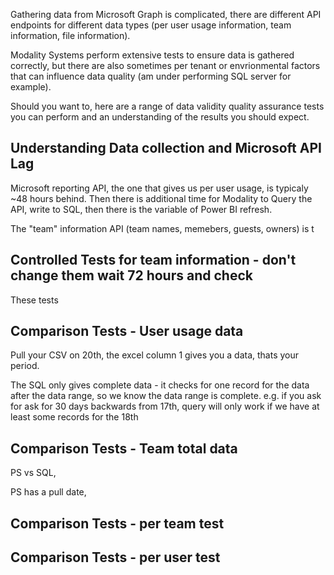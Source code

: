 
Gathering data from Microsoft Graph is complicated, there are different API endpoints for different data types (per user usage information, team information, file information).

Modality Systems perform extensive tests to ensure data is gathered correctly, but there are also sometimes per tenant or envrionmental factors that can influence data quality (am under performing SQL server for example).

Should you want to, here are a range of data validity quality assurance tests you can perform and an understanding of the results you should expect.

## Understanding Data collection and Microsoft API Lag

Microsoft reporting API, the one that gives us per user usage, is typicaly ~48 hours behind. Then there is additional time for Modality to Query the API, write to SQL, then there is the variable of Power BI refresh.

The "team" information API (team names, memebers, guests, owners) is t



## Controlled Tests for team information - don't change them wait 72 hours and check

These tests 




## Comparison Tests - User usage data 

Pull your CSV on 20th, the excel column 1 gives you a data, thats your period. 

The SQL only gives complete data - it checks for one record for the data after the data range, so we know the data range is complete. e.g. if you ask for ask for 30 days backwards from 17th, query will only work if we have at least some records for the 18th 

## Comparison Tests - Team total data

PS vs SQL,

PS has a pull date, 

## Comparison Tests - per team test

## Comparison Tests - per user test


